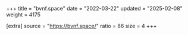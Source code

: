 +++
title = "bvnf.space"
date = "2022-03-22"
updated = "2025-02-08"
weight = 4175

[extra]
source = "https://bvnf.space/"
ratio = 86
size = 4
+++
